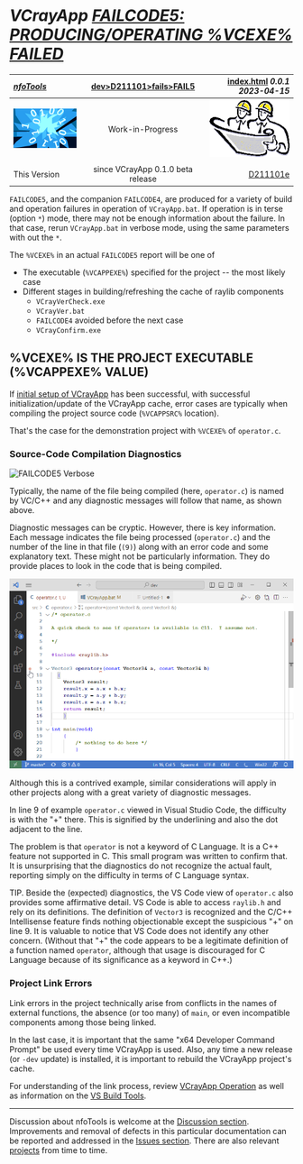 <!-- index.md 0.0.2                 UTF-8                          2023-04-15
     ----1----|----2----|----3----|----4----|----5----|----6----|----7----|--*

              FAILCODE5: PRODUCING/OPERATING %VCEXE% FAILED
     -->

# ***VCrayApp** [FAILCODE5: PRODUCING/OPERATING %VCEXE% FAILED](.)*

| ***[nfoTools](../../../../)*** | [dev](../../../)[>D211101](../../)[>fails](../)[>FAIL5](.) | [index.html](index.html) ***0.0.1 2023-04-15*** |
| :--                |       :-:          | --: |
| ![nfotools](../../../../images/nfoWorks-2014-06-02-1702-LogoSmall.png) | Work-in-Progress | ![Hard Hat Area](../../../../images/hardhat-logo.gif) |
|              |                     |           |
| This Version | since VCrayApp 0.1.0 beta release | [D211101e](../../D211101e) |

`FAILCODE5`, and the companion `FAILCODE4`, are produced for a variety of
build and operation failures in operation of `VCrayApp.bat`.  If operation
is in terse (option `*`) mode, there may not be enough information about
the failure.  In that case, rerun `VCrayApp.bat` in verbose mode, using the
same parameters with out the `*`.

The `%VCEXE%` in an actual `FAILCODE5` report will be one of

* The executable (`%VCAPPEXE%`) specified for the project -- the most likely
case
* Different stages in building/refreshing the cache of raylib components
  * `VCrayVerCheck.exe`
  * `VCrayVer.bat`
  * `FAILCODE4` avoided before the next case
  * `VCrayConfirm.exe`

## %VCEXE% IS THE PROJECT EXECUTABLE (%VCAPPEXE% VALUE)

If [initial setup of VCrayApp](../../D211101a) has been successful, with
successful initialization/update of the VCrayApp cache,  error cases are
typically when compiling the project source code (`%VCAPPSRC%` location).

That's the case for the demonstration project with `%VCEXE%` of `operator.c`.

### Source-Code Compilation Diagnostics

![FAILCODE5 Verbose](FAIL5-2023-04-13-1717-verboseErrors-VCrayApp-0.1.0.png)

Typically, the name of the file being compiled (here, `operator.c`) is named
by VC/C++ and any diagnostic messages will follow that name, as shown above.

Diagnostic messages can be cryptic.  However, there is key information.  Each
message indicates the file being processed (`operator.c`) and the number of
the line in that file (`(9)`) along with an error code and some explanatory
text.  These might not be particularly information.  They do provide places
to look in the code that is being compiled.

![FAILCODE5 Located Source Error](FAIL5-2023-04-13-1719-operator.c-VCrayApp-0.1.0.png)

Although this is a contrived example, similar considerations will apply in other projects along with a great variety of diagnostic messages.

In line 9 of example `operator.c` viewed in Visual Studio Code, the difficulty
is with the "+" there.  This is signified by the underlining and also the dot
adjacent to the line.

The problem is that `operator` is not a keyword of C Language.  It is a C++
feature not supported in C.  This small program was written to confirm that.
It is unsurprising that the diagnostics do not recognize the actual fault,
reporting simply on the difficulty in terms of C Language syntax.

TIP.  Beside the (expected) diagnostics, the VS Code view of `operator.c` also
provides some affirmative detail.  VS Code is able to access `raylib.h` and
rely on its definitions.  The definition of `Vector3` is recognized and the
C/C++ Intellisense feature finds nothing objectionable except the suspicious
"+" on line 9.  It is valuable to notice that VS Code does not identify any
other concern.  (Without that "+" the code appears to be a legitimate
definition of a function named `operator`, although that usage is discouraged
for C Language because of its significance as a keyword in C++.)

### Project Link Errors

Link errors in the project technically arise from conflicts in the names of
external functions, the absence (or too many) of `main`, or even incompatible
components among those being linked.

In the last case, it is important that the same "x64 Developer Command Prompt"
be used every time VCrayApp is used.  Also, any time a new release (or `-dev`
update) is installed, it is important to rebuild the VCrayApp project's cache.

For understanding of the link process, review
[VCrayApp Operation](../../D211101b) as well as information on the
[VS Build Tools](https://orcmid.github.io/nfoTools/tools/T211002/).



----

Discussion about nfoTools is welcome at the
[Discussion section](https://github.com/orcmid/nfoTools/discussions).
Improvements and removal of defects in this particular documentation can be
reported and addressed in the
[Issues section](https://github.com/orcmid/nfoTools/issues).  There are also
relevant [projects](https://github.com/orcmid/nfoTools/projects?type=classic)
from time to time.

<!-- ----1----|----2----|----3----|----4----|----5----|----6----|----7----|--*

     0.0.2 2023-04-15T20:16Z Tidied Intermediate Draft
     0.0.1 2023-04-15T19:29Z Intermediate Review Draft
     0.0.0 2023-04-13T21:42Z Initial page from 0.0.0 FAIL3 boilerplate.

               *** end D211101/fails/FAIL5/index.md ***
     -->
